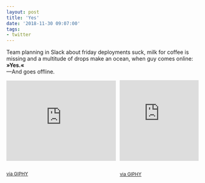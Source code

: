 ```yaml
---
layout: post
title: 'Yes'
date: '2018-11-30 09:07:00'
tags:
- twitter
---
```


Team planning in Slack about friday deployments suck, milk for coffee is missing and a multitude of drops make an ocean, when guy comes online:  
__»Yes.«__  
—And goes offline.

<div style="display: flex; justify-content: space-between; align-items: center; font-size: 12px;">
<div style="flex: 0 1 57%;">

<div style="height:0;padding-bottom:73%;position:relative;"><iframe src="https://giphy.com/embed/pPhyAv5t9V8djyRFJH" width="100%" height="100%" style="position:absolute" frameBorder="0" class="giphy-embed" allowFullScreen></iframe></div><br><p><a href="https://giphy.com/gifs/wtf-obama-wth-pPhyAv5t9V8djyRFJH">via GIPHY</a></p>

</div>
<div style="flex: 0 1 41%;">

<div style="height:0;padding-bottom:102%;position:relative;"><iframe src="https://giphy.com/embed/DvyLQztQwmyAM" width="100%" height="100%" style="position:absolute" frameBorder="0" class="giphy-embed" allowFullScreen></iframe></div><br><p><a href="https://giphy.com/gifs/mrw-bathroom-nekkid-DvyLQztQwmyAM">via GIPHY</a></p>

</div>
</div>